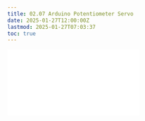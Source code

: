 ```yaml
---
title: 02.07 Arduino Potentiometer Servo
date: 2025-01-27T12:00:00Z
lastmod: 2025-01-27T07:03:37
toc: true
---
```


![Link to included file content](../../../../arduino/servo-knob-arduino.md)
